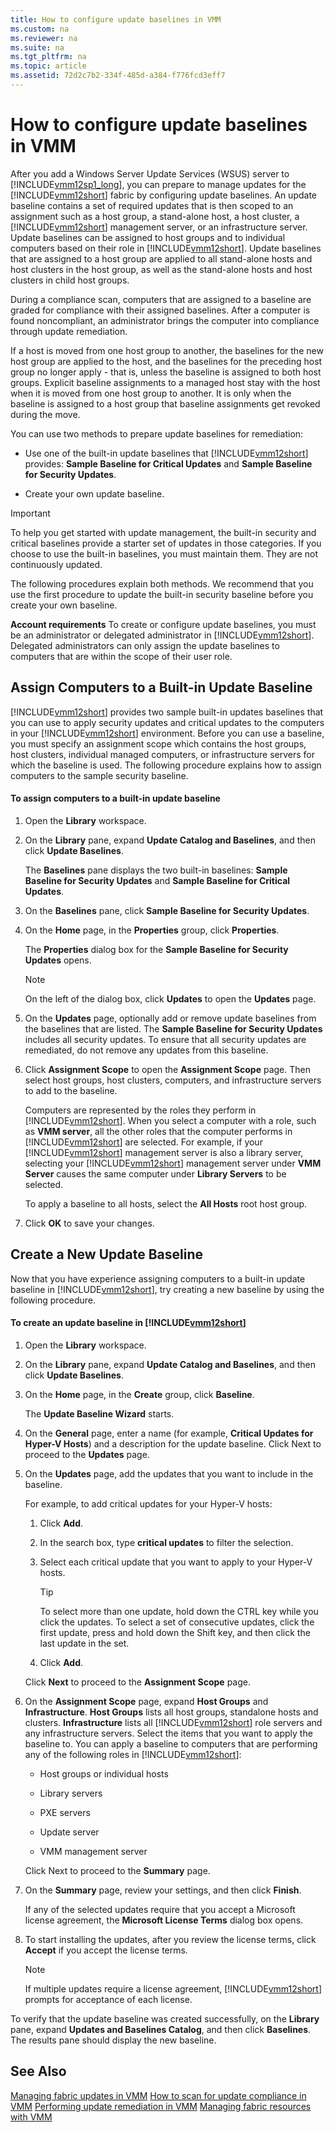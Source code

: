 ```yaml
---
title: How to configure update baselines in VMM
ms.custom: na
ms.reviewer: na
ms.suite: na
ms.tgt_pltfrm: na
ms.topic: article
ms.assetid: 72d2c7b2-334f-485d-a384-f776fcd3eff7
---
```

# How to configure update baselines in VMM
After you add a Windows Server Update Services \(WSUS\) server to [!INCLUDE[vmm12sp1_long](Token/vmm12sp1_long_md.md)], you can prepare to manage updates for the [!INCLUDE[vmm12short](Token/vmm12short_md.md)] fabric by configuring update baselines. An update baseline contains a set of required updates that is then scoped to an assignment such as a host group, a stand\-alone host, a host cluster, a [!INCLUDE[vmm12short](Token/vmm12short_md.md)] management server, or an infrastructure server. Update baselines can be assigned to host groups and to individual computers based on their role in [!INCLUDE[vmm12short](Token/vmm12short_md.md)]. Update baselines that are assigned to a host group are applied to all stand\-alone hosts and host clusters in the host group, as well as the stand\-alone hosts and host clusters in child host groups.

During a compliance scan, computers that are assigned to a baseline are graded for compliance with their assigned baselines. After a computer is found noncompliant, an administrator brings the computer into compliance through update remediation.

If a host is moved from one host group to another, the baselines for the new host group are applied to the host, and the baselines for the preceding host group no longer apply \- that is, unless the baseline is assigned to both host groups. Explicit baseline assignments to a managed host stay with the host when it is moved from one host group to another. It is only when the baseline is assigned to a host group that baseline assignments get revoked during the move.

You can use two methods to prepare update baselines for remediation:

-   Use one of the built\-in update baselines that [!INCLUDE[vmm12short](Token/vmm12short_md.md)] provides: **Sample Baseline for Critical Updates** and **Sample Baseline for Security Updates**.

-   Create your own update baseline.

> [!IMPORTANT]
> To help you get started with update management, the built\-in security and critical baselines provide a starter set of updates in those categories. If you choose to use the built\-in baselines, you must maintain them. They are not continuously updated.

The following procedures explain both methods. We recommend that you use the first procedure to update the built\-in security baseline before you create your own baseline.

**Account requirements** To create or configure update baselines, you must be an administrator or delegated administrator in [!INCLUDE[vmm12short](Token/vmm12short_md.md)]. Delegated administrators can only assign the update baselines to computers that are within the scope of their user role.

## Assign Computers to a Built\-in Update Baseline
[!INCLUDE[vmm12short](Token/vmm12short_md.md)] provides two sample built\-in updates baselines that you can use to apply security updates and critical updates to the computers in your [!INCLUDE[vmm12short](Token/vmm12short_md.md)] environment. Before you can use a baseline, you must specify an assignment scope which contains the host groups, host clusters, individual managed computers, or infrastructure servers for which the baseline is used. The following procedure explains how to assign computers to the sample security baseline.

#### To assign computers to a built\-in update baseline

1.  Open the **Library** workspace.

2.  On the **Library** pane, expand **Update Catalog and Baselines**, and then click **Update Baselines**.

    The **Baselines** pane displays the two built\-in baselines: **Sample Baseline for Security Updates** and **Sample Baseline for Critical Updates**.

3.  On the **Baselines** pane, click **Sample Baseline for Security Updates**.

4.  On the **Home** page, in the **Properties** group, click **Properties**.

    The **Properties** dialog box for the **Sample Baseline for Security Updates** opens.

    > [!NOTE]
    > On the left of the dialog box, click **Updates** to open the **Updates** page.

5.  On the **Updates** page, optionally add or remove update baselines from the baselines that are listed. The **Sample Baseline for Security Updates** includes all security updates. To ensure that all security updates are remediated, do not remove any updates from this baseline.

6.  Click **Assignment Scope** to open the **Assignment Scope** page. Then select host groups, host clusters, computers, and infrastructure servers to add to the baseline.

    Computers are represented by the roles they perform in [!INCLUDE[vmm12short](Token/vmm12short_md.md)]. When you select a computer with a role, such as **VMM server**, all the other roles that the computer performs in [!INCLUDE[vmm12short](Token/vmm12short_md.md)] are selected. For example, if your [!INCLUDE[vmm12short](Token/vmm12short_md.md)] management server is also a library server, selecting your [!INCLUDE[vmm12short](Token/vmm12short_md.md)] management server under **VMM Server** causes the same computer under **Library Servers** to be selected.

    To apply a baseline to all hosts, select the **All Hosts** root host group.

7.  Click **OK** to save your changes.

## Create a New Update Baseline
Now that you have experience assigning computers to a built\-in update baseline in [!INCLUDE[vmm12short](Token/vmm12short_md.md)], try creating a new baseline by using the following procedure.

#### To create an update baseline in [!INCLUDE[vmm12short](Token/vmm12short_md.md)]

1.  Open the **Library** workspace.

2.  On the **Library** pane, expand **Update Catalog and Baselines**, and then click **Update Baselines**.

3.  On the **Home** page, in the **Create** group, click  **Baseline**.

    The **Update Baseline Wizard** starts.

4.  On the **General** page, enter a name \(for example, **Critical Updates for Hyper\-V Hosts**\) and a description for the update baseline. Click Next to proceed to the **Updates** page.

5.  On the **Updates** page, add the updates that you want to include in the baseline.

    For example, to add critical updates for your Hyper\-V hosts:

    1.  Click **Add**.

    2.  In the search box, type **critical updates** to filter the selection.

    3.  Select each critical update that you want to apply to your Hyper\-V hosts.

        > [!TIP]
        > To select more than one update, hold down the CTRL key while you click the updates. To select a set of consecutive updates, click the first update, press and hold down the Shift key, and then click the last update in the set.

    4.  Click **Add**.

    Click **Next** to proceed to the **Assignment Scope** page.

6.  On the **Assignment Scope** page, expand **Host Groups** and **Infrastructure**. **Host Groups** lists all host groups, standalone hosts and clusters. **Infrastructure** lists all [!INCLUDE[vmm12short](Token/vmm12short_md.md)] role servers and any infrastructure servers. Select the items that you want to apply the baseline to. You can apply a baseline to computers that are performing any of the following roles in [!INCLUDE[vmm12short](Token/vmm12short_md.md)]:

    -   Host groups or individual hosts

    -   Library servers

    -   PXE servers

    -   Update server

    -   VMM management server

    Click Next to proceed to the **Summary** page.

7.  On the **Summary** page, review your settings, and then click **Finish**.

    If any of the selected updates require that you accept a Microsoft license agreement, the **Microsoft License Terms** dialog box opens.

8.  To start installing the updates, after you review the license terms, click **Accept** if you accept the license terms.

    > [!NOTE]
    > If multiple updates require a license agreement, [!INCLUDE[vmm12short](Token/vmm12short_md.md)] prompts for acceptance of each license.

To verify that the update baseline was created successfully, on the **Library** pane, expand **Updates and Baselines Catalog**, and then click **Baselines**. The results pane should display the new baseline.

## See Also
[Managing fabric updates in VMM](Managing-fabric-updates-in-VMM.md)
[How to scan for update compliance in VMM](How-to-scan-for-update-compliance-in-VMM.md)
[Performing update remediation in VMM](Performing-update-remediation-in-VMM.md)
[Managing fabric resources with VMM](Managing-fabric-resources-with-VMM.md)


